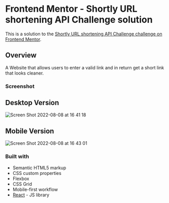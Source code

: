 # Frontend Mentor - Shortly URL shortening API Challenge solution

This is a solution to the [Shortly URL shortening API Challenge challenge on Frontend Mentor](https://www.frontendmentor.io/challenges/url-shortening-api-landing-page-2ce3ob-G).

## Overview

A Website that allows users to enter a valid link and in return get a short link that looks cleaner.

### Screenshot

## Desktop Version

![Screen Shot 2022-08-08 at 16 41 18](https://user-images.githubusercontent.com/25332391/183510685-3a70170b-fb31-400f-a9e1-a06f61a9d041.png)

## Mobile Version

![Screen Shot 2022-08-08 at 16 43 01](https://user-images.githubusercontent.com/25332391/183510811-6cd3bd92-5129-479e-b110-c5f272c1e7ff.png)

### Built with

- Semantic HTML5 markup
- CSS custom properties
- Flexbox
- CSS Grid
- Mobile-first workflow
- [React](https://reactjs.org/) - JS library

